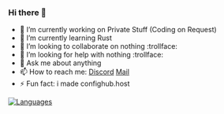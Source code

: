 ### Hi there 👋

- 🔭 I’m currently working on Private Stuff (Coding on Request)
- 🌱 I’m currently learning Rust
- 👯 I’m looking to collaborate on nothing :trollface:
- 🤔 I’m looking for help with nothing :trollface:
- 💬 Ask me about anything
- 📫 How to reach me: [Discord](https://discord.com/users/809422696819589140) [Mail](mailto:team@aggro.email)
- ⚡ Fun fact: i made confighub.host

[![Languages](https://github-readme-stats.vercel.app/api/top-langs/?username=TeamAggroDEV&theme=dracula)]()

